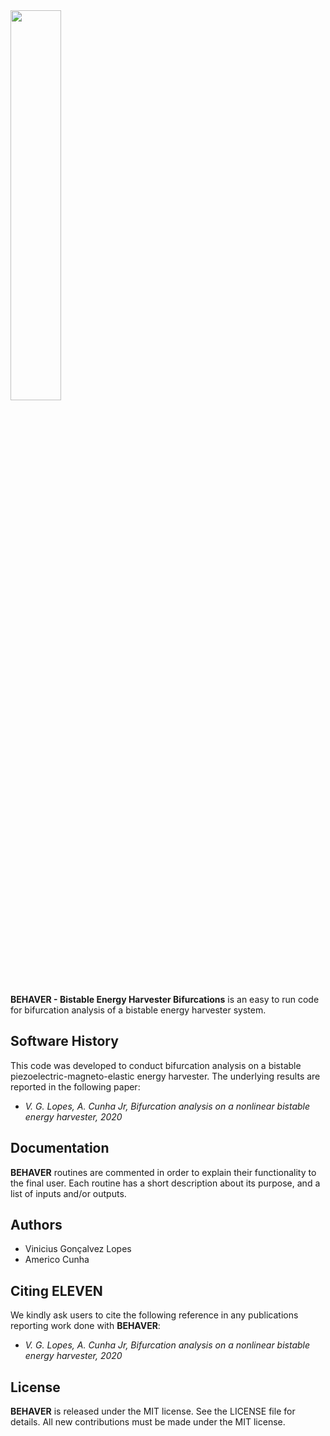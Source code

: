 <img src="logo/ELEVEN.png" width="40%">

**BEHAVER - Bistable Energy Harvester Bifurcations** is an easy to run code for bifurcation analysis of a bistable energy harvester system. 

## Software History

This code was developed to conduct bifurcation analysis on a bistable piezoelectric-magneto-elastic energy harvester. The underlying results are reported in the following paper:
- *V. G. Lopes, A. Cunha Jr, Bifurcation analysis on a nonlinear bistable energy harvester, 2020*

## Documentation

**BEHAVER** routines are commented in order to explain their functionality to the final user. Each routine has a short description about its purpose, and a list of inputs and/or outputs.

## Authors
- Vinicius Gonçalvez Lopes
- Americo Cunha

## Citing ELEVEN

We kindly ask users to cite the following reference in any publications reporting work done with **BEHAVER**:
- *V. G. Lopes, A. Cunha Jr, Bifurcation analysis on a nonlinear bistable energy harvester, 2020*

## License

**BEHAVER** is released under the MIT license. See the LICENSE file for details. All new contributions must be made under the MIT license.
